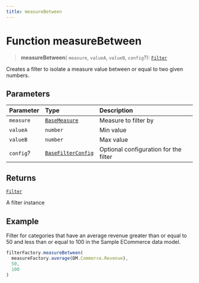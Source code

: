 ```yaml
---
title: measureBetween
---
```


# Function measureBetween

> **measureBetween**(
  `measure`,
  `valueA`,
  `valueB`,
  `config`?): [`Filter`](../../../interfaces/interface.Filter.md)

Creates a filter to isolate a measure value between or equal to two given numbers.

## Parameters

| Parameter | Type | Description |
| :------ | :------ | :------ |
| `measure` | [`BaseMeasure`](../../../interfaces/interface.BaseMeasure.md) | Measure to filter by |
| `valueA` | `number` | Min value |
| `valueB` | `number` | Max value |
| `config`? | [`BaseFilterConfig`](../../../interfaces/interface.BaseFilterConfig.md) | Optional configuration for the filter |

## Returns

[`Filter`](../../../interfaces/interface.Filter.md)

A filter instance

## Example

Filter for categories that have an average revenue greater than or equal to 50 and less than
or equal to 100 in the Sample ECommerce data model.
```ts
filterFactory.measureBetween(
  measureFactory.average(DM.Commerce.Revenue),
  50,
  100
)
```
